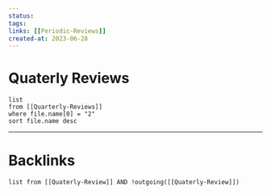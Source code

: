 ```yaml
---
status: 
tags: 
links: [[Periodic-Reviews]]
created-at: 2023-06-28
---
```


# Quaterly Reviews

```dataview
list 
from [[Quarterly-Reviews]]
where file.name[0] = "2"
sort file.name desc
```

___

# Backlinks

```dataview
list from [[Quaterly-Review]] AND !outgoing([[Quaterly-Review]])
```
